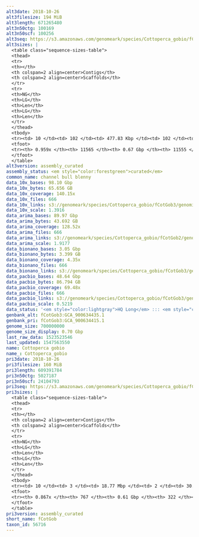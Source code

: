 ```yaml
---
alt3date: 2018-10-26
alt3filesize: 194 MiB
alt3length: 671265480
alt3n50ctg: 100169
alt3n50scf: 100256
alt3seq: https://s3.amazonaws.com/genomeark/species/Cottoperca_gobio/fCotGob3/assembly_curated/fCotGob3.alt.cur.20181026.fasta.gz
alt3sizes: |
  <table class="sequence-sizes-table">
  <thead>
  <tr>
  <th></th>
  <th colspan=2 align=center>Contigs</th>
  <th colspan=2 align=center>Scaffolds</th>
  </tr>
  <tr>
  <th>NG</th>
  <th>LG</th>
  <th>Len</th>
  <th>LG</th>
  <th>Len</th>
  </tr>
  </thead>
  <tbody>
  <tr><td> 10 </td><td> 102 </td><td> 477.83 Kbp </td><td> 102 </td><td> 477.83 Kbp </td></tr>  <tr><td> 20 </td><td> 294 </td><td> 303.24 Kbp </td><td> 294 </td><td> 303.24 Kbp </td></tr>  <tr><td> 30 </td><td> 568 </td><td> 214.99 Kbp </td><td> 568 </td><td> 215.75 Kbp </td></tr>  <tr><td> 40 </td><td> 959 </td><td> 147.54 Kbp </td><td> 958 </td><td> 147.95 Kbp </td></tr>  <tr style="background-color:#cccccc;"><td> 50 </td><td> 1541 </td><td> 100.17 Kbp </td><td> 1539 </td><td> 100.26 Kbp </td></tr>  <tr><td> 60 </td><td> 2413 </td><td> 65.39 Kbp </td><td> 2411 </td><td> 65.39 Kbp </td></tr>  <tr><td> 70 </td><td> 3709 </td><td> 45.53 Kbp </td><td> 3706 </td><td> 45.53 Kbp </td></tr>  <tr><td> 80 </td><td> 5563 </td><td> 31.56 Kbp </td><td> 5560 </td><td> 31.56 Kbp </td></tr>  <tr><td> 90 </td><td> 8335 </td><td> 19.60 Kbp </td><td> 8332 </td><td> 19.60 Kbp </td></tr>  <tr><td> 100 </td><td> 0 </td><td>  </td><td> 0 </td><td>  </td></tr>  </tbody>
  <tfoot>
  <tr><th> 0.959x </th><th> 11565 </th><th> 0.67 Gbp </th><th> 11555 </th><th> 0.67 Gbp </th></tr>
  </tfoot>
  </table>
alt3version: assembly_curated
assembly_status: <em style="color:forestgreen">curated</em>
common_name: channel bull blenny
data_10x_bases: 98.10 Gbp
data_10x_bytes: 65.656 GB
data_10x_coverage: 140.15x
data_10x_files: 666
data_10x_links: s3://genomeark/species/Cottoperca_gobio/fCotGob3/genomic_data/10x/<br>
data_10x_scale: 1.3916
data_arima_bases: 89.97 Gbp
data_arima_bytes: 43.692 GB
data_arima_coverage: 128.52x
data_arima_files: 666
data_arima_links: s3://genomeark/species/Cottoperca_gobio/fCotGob2/genomic_data/arima/<br>
data_arima_scale: 1.9177
data_bionano_bases: 3.05 Gbp
data_bionano_bytes: 3.399 GB
data_bionano_coverage: 4.35x
data_bionano_files: 666
data_bionano_links: s3://genomeark/species/Cottoperca_gobio/fCotGob3/genomic_data/bionano/<br>
data_pacbio_bases: 48.64 Gbp
data_pacbio_bytes: 86.794 GB
data_pacbio_coverage: 69.48x
data_pacbio_files: 666
data_pacbio_links: s3://genomeark/species/Cottoperca_gobio/fCotGob3/genomic_data/pacbio/<br>
data_pacbio_scale: 0.5219
data_status: '<em style="color:lightgray">HQ Long</em> ::: <em style="color:forestgreen">Long</em> ::: <em style="color:forestgreen">Short</em> ::: <em style="color:forestgreen">Phasing</em> ::: <em style="color:forestgreen">Scaffolding</em>'
genbank_alt: fCotGob3:GCA_900634435.1
genbank_pri: fCotGob3:GCA_900634415.1
genome_size: 700000000
genome_size_display: 0.70 Gbp
last_raw_data: 1523523546
last_updated: 1547563550
name: Cottoperca gobio
name_: Cottoperca_gobio
pri3date: 2018-10-26
pri3filesize: 160 MiB
pri3length: 609391784
pri3n50ctg: 5027187
pri3n50scf: 24104793
pri3seq: https://s3.amazonaws.com/genomeark/species/Cottoperca_gobio/fCotGob3/assembly_curated/fCotGob3.pri.cur.20181026.fasta.gz
pri3sizes: |
  <table class="sequence-sizes-table">
  <thead>
  <tr>
  <th></th>
  <th colspan=2 align=center>Contigs</th>
  <th colspan=2 align=center>Scaffolds</th>
  </tr>
  <tr>
  <th>NG</th>
  <th>LG</th>
  <th>Len</th>
  <th>LG</th>
  <th>Len</th>
  </tr>
  </thead>
  <tbody>
  <tr><td> 10 </td><td> 3 </td><td> 18.77 Mbp </td><td> 2 </td><td> 30.03 Mbp </td></tr>  <tr><td> 20 </td><td> 8 </td><td> 12.18 Mbp </td><td> 4 </td><td> 27.74 Mbp </td></tr>  <tr><td> 30 </td><td> 14 </td><td> 8.97 Mbp </td><td> 7 </td><td> 27.06 Mbp </td></tr>  <tr><td> 40 </td><td> 24 </td><td> 6.45 Mbp </td><td> 9 </td><td> 25.70 Mbp </td></tr>  <tr style="background-color:#cccccc;"><td> 50 </td><td> 36 </td><td style="background-color:#88ff88;"> 5.03 Mbp </td><td> 12 </td><td style="background-color:#88ff88;"> 24.10 Mbp </td></tr>  <tr><td> 60 </td><td> 55 </td><td> 2.77 Mbp </td><td> 15 </td><td> 22.90 Mbp </td></tr>  <tr><td> 70 </td><td> 90 </td><td> 1.38 Mbp </td><td> 18 </td><td> 22.19 Mbp </td></tr>  <tr><td> 80 </td><td> 188 </td><td> 357.58 Kbp </td><td> 22 </td><td> 14.93 Mbp </td></tr>  <tr><td> 90 </td><td> 0 </td><td>  </td><td> 0 </td><td>  </td></tr>  <tr><td> 100 </td><td> 0 </td><td>  </td><td> 0 </td><td>  </td></tr>  </tbody>
  <tfoot>
  <tr><th> 0.867x </th><th> 767 </th><th> 0.61 Gbp </th><th> 322 </th><th> 0.61 Gbp </th></tr>
  </tfoot>
  </table>
pri3version: assembly_curated
short_name: fCotGob
taxon_id: 56716
---
```


